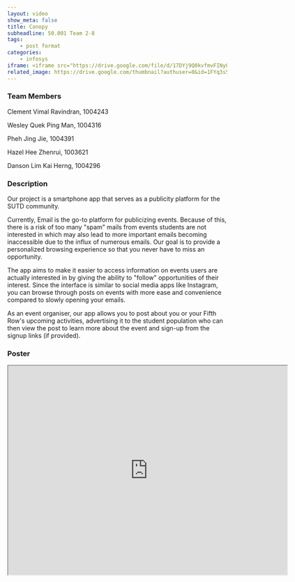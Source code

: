 ```yaml
---
layout: video
show_meta: false
title: Canopy
subheadline: 50.001 Team 2-8
tags:
    - post format
categories:
    - infosys
iframe: <iframe src="https://drive.google.com/file/d/17DYj9Q0kvfmvFINy0RjFRkk5d0m-6O_L/preview" width="320" height="240"></iframe>
related_image: https://drive.google.com/thumbnail?authuser=0&id=1FYq3s5uRU4ynpVO2cwaL_ZKpMQO3X1rU&sz=w300-h300-p-k-nu-iv1
---
```


### Team Members

Clement Vimal Ravindran, 1004243

Wesley Quek Ping Man, 1004316

Pheh Jing Jie, 1004391

Hazel Hee Zhenrui, 1003621

Danson Lim Kai Herng, 1004296  

### Description

Our project is a smartphone app that serves as a publicity platform for the SUTD community.

Currently, Email is the go-to platform for publicizing events. Because of this, there is a risk of too many "spam" mails from events students are not interested in which may also lead to more important emails becoming inaccessible due to the influx of numerous emails. Our goal is to provide a personalized browsing experience so that you never have to miss an opportunity.

The app aims to make it easier to access information on events users are actually interested in by giving the ability to "follow" opportunities of their interest. Since the interface is similar to social media apps like Instagram, you can browse through posts on events with more ease and convenience compared to slowly opening your emails.

As an event organiser, our app allows you to post about you or your Fifth Row's upcoming activities, advertising it to the student population who can then view the post to learn more about the event and sign-up from the signup links (if provided).

### Poster

<iframe src="https://drive.google.com/file/d/1FYq3s5uRU4ynpVO2cwaL_ZKpMQO3X1rU/preview" width="640" height="480"></iframe>
